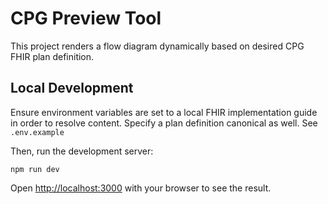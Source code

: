 # CPG Preview Tool

This project renders a flow diagram dynamically based on desired CPG FHIR plan definition.

## Local Development

Ensure environment variables are set to a local FHIR implementation guide in order to resolve content. Specify a plan definition canonical as well. See `.env.example`

Then, run the development server:

```
npm run dev
```

Open [http://localhost:3000](http://localhost:3000) with your browser to see the result.
